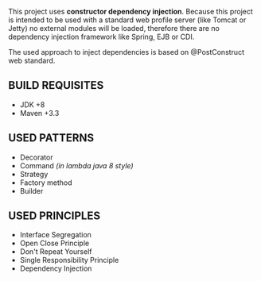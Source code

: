 This project uses **constructor dependency injection**. Because this project is intended to be used with a standard web
profile server (like Tomcat or Jetty) no external modules will be loaded, therefore there are no dependency injection 
framework like Spring, EJB or CDI.

The used approach to inject dependencies is based on @PostConstruct web standard.

## BUILD REQUISITES
* JDK +8
* Maven +3.3

## USED PATTERNS
* Decorator
* Command *(in lambda java 8 style)*
* Strategy
* Factory method
* Builder

## USED PRINCIPLES
* Interface Segregation
* Open Close Principle
* Don't Repeat Yourself
* Single Responsibility Principle
* Dependency Injection